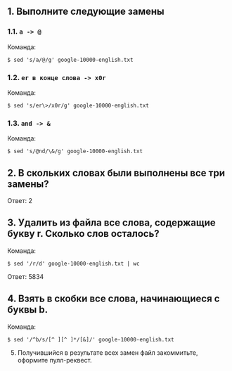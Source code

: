
## 1. Выполните следующие замены

### 1.1. `a -> @`

Команда:
```
$ sed 's/a/@/g' google-10000-english.txt
```

### 1.2. `er в конце слова -> x0r`

Команда:
```
$ sed 's/er\>/x0r/g' google-10000-english.txt
```

### 1.3. `and -> &`

Команда:
```
$ sed 's/@nd/\&/g' google-10000-english.txt
```

## 2. В скольких словах были выполнены все три замены?

Ответ: 2

## 3. Удалить из файла все слова, содержащие букву r. Сколько слов осталось?

Команда:

```
$ sed '/r/d' google-10000-english.txt | wc
```

Ответ: 5834

## 4. Взять в скобки все слова, начинающиеся с буквы b.

Команда:

```
$ sed '/^b/s/[^ ][^ ]*/[&]/' google-10000-english.txt
```

5. Получившийся в результате всех замен файл закоммитьте, оформите пулл-реквест.
